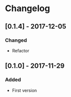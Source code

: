 # Changelog

## [0.1.4] - 2017-12-05
### Changed
- Refactor

## [0.1.0] - 2017-11-29
### Added
- First version

